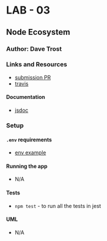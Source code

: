 # LAB - 03

## Node Ecosystem

### Author: Dave Trost

### Links and Resources
* [submission PR](https://github.com/401-advanced-javascript-davetrost/class-01/pull/3)
* [travis](https://travis-ci.com/401-advanced-javascript-davetrost/class-01)

#### Documentation
* [jsdoc](https://github.com/401-advanced-javascript-davetrost/class-01/tree/class-03/docs)

### Setup
#### `.env` requirements
* [env example](.env.example)

#### Running the app
* N/A

#### Tests
* `npm test` - to run all the tests in jest

#### UML
* N/A
